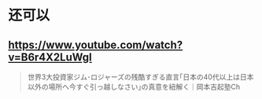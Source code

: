 # 还可以

## https://www.youtube.com/watch?v=B6r4X2LuWgI

> 世界3大投資家ジム･ロジャーズの残酷すぎる直言｢日本の40代以上は日本以外の場所へ今すぐ引っ越しなさい｣の真意を紐解く｜岡本吉起塾Ch 
